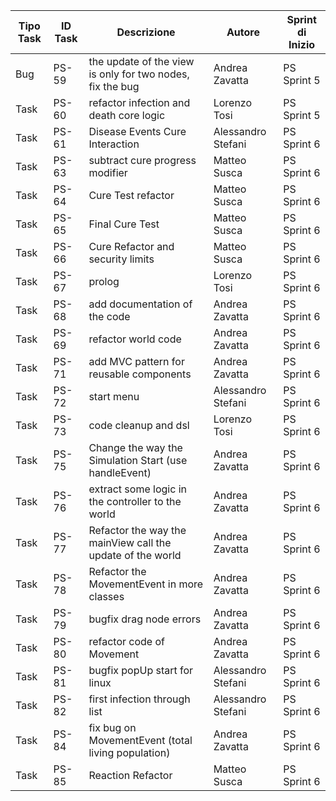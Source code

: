 |Tipo Task|ID Task|Descrizione                           |Autore      |Sprint di Inizio|
|---------|-------|--------------------------------------|------------|----------------|
|Bug      |PS-59  |the update of the view is only for two nodes, fix the bug|Andrea Zavatta|PS Sprint 5     |
|Task     |PS-60  |refactor infection and death core logic|Lorenzo Tosi|PS Sprint 5     |
|Task     |PS-61  |Disease Events Cure Interaction       |Alessandro Stefani|PS Sprint 6     |
|Task     |PS-63  |subtract cure progress modifier       |Matteo Susca|PS Sprint 6     |
|Task     |PS-64  |Cure Test refactor                    |Matteo Susca|PS Sprint 6     |
|Task     |PS-65  |Final Cure Test                       |Matteo Susca|PS Sprint 6     |
|Task     |PS-66  |Cure Refactor and security limits     |Matteo Susca|PS Sprint 6     |
|Task     |PS-67  |prolog                                |Lorenzo Tosi|PS Sprint 6     |
|Task     |PS-68  |add documentation of the code         |Andrea Zavatta|PS Sprint 6     |
|Task     |PS-69  |refactor world code                   |Andrea Zavatta|PS Sprint 6     |
|Task     |PS-71  |add MVC pattern for reusable components|Andrea Zavatta|PS Sprint 6     |
|Task     |PS-72  |start menu                            |Alessandro Stefani|PS Sprint 6     |
|Task     |PS-73  |code cleanup and dsl                  |Lorenzo Tosi|PS Sprint 6     |
|Task     |PS-75  |Change the way the Simulation Start (use handleEvent)|Andrea Zavatta|PS Sprint 6     |
|Task     |PS-76  |extract some logic in the controller to the world|Andrea Zavatta|PS Sprint 6     |
|Task     |PS-77  |Refactor the way the mainView call the update of the world|Andrea Zavatta|PS Sprint 6     |
|Task     |PS-78  |Refactor the MovementEvent in more classes|Andrea Zavatta|PS Sprint 6     |
|Task     |PS-79  |bugfix drag node errors               |Andrea Zavatta|PS Sprint 6     |
|Task     |PS-80  |refactor code of Movement             |Andrea Zavatta|PS Sprint 6     |
|Task     |PS-81  |bugfix popUp start for linux          |Alessandro Stefani|PS Sprint 6     |
|Task     |PS-82  |first infection through list          |Alessandro Stefani|PS Sprint 6     |
|Task     |PS-84  |fix bug on MovementEvent (total living population)|Andrea Zavatta|PS Sprint 6     |
|Task     |PS-85  |Reaction Refactor                     |Matteo Susca|PS Sprint 6     |
